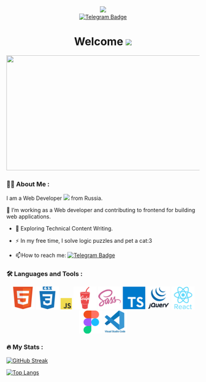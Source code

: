 <div id="header" align="center">
  <img src="https://media.giphy.com/media/M9gbBd9nbDrOTu1Mqx/giphy.gif" width="100"/>
</div>
<div id="badges" align="center">
  <a href="https://t.me/Dakwol">
    <img src="https://img.shields.io/badge/Telegram-white?style=for-the-badge&logo=telegram&logoColor=white" alt="Telegram Badge"/>
  </a>
</div>
<h1 align="center">
  Welcome
  <img src="https://media.giphy.com/media/hvRJCLFzcasrR4ia7z/giphy.gif" width="30px"/>
</h1>

<div align="center">
  <img src="https://giphy.com/clips/3d-forest-c4d-dRFwoSFjkfhSwxszrh" width="600" height="300"/>
</div>

### :man_technologist: About Me :
I am a Web Developer <img src="https://media.giphy.com/media/WUlplcMpOCEmTGBtBW/giphy.gif" width="30"> from Russia.

 :telescope: I’m working as a Web developer and contributing to frontend for building web applications.

- :seedling: Exploring Technical Content Writing.

- :zap: In my free time, I solve logic puzzles and pet a cat:3

- :mailbox:How to reach me: [![Telegram Badge](https://img.shields.io/badge/Telegram-white?style=for-the-badge&logo=telegram&logoColor=white)](https://t.me/Dakwol)

### :hammer_and_wrench: Languages and Tools :

<div align="center">
  
  <img src="https://github.com/devicons/devicon/blob/master/icons/html5/html5-original.svg" title="HTML5" alt="HTML" width="60" height="60"/>
  <img src="https://github.com/devicons/devicon/blob/master/icons/css3/css3-plain-wordmark.svg"  title="CSS3" alt="CSS" width="60" height="60"/>
  <img src="https://github.com/devicons/devicon/blob/master/icons/javascript/javascript-original.svg" title="JavaScript" alt="JavaScript" width="30" height="30"/>
  
  <img src="https://github.com/devicons/devicon/blob/master/icons/gulp/gulp-plain.svg" title="Gulp" alt="Gulp" width="60" height="60"/>
  <img src="https://github.com/devicons/devicon/blob/master/icons/sass/sass-original.svg" title="Sass" alt="Sass" width="60" height="60"/>
  <img src="https://github.com/devicons/devicon/blob/master/icons/typescript/typescript-original.svg" title="TS" alt="TS" width="60" height="60"/>
  
  
  <img src="https://github.com/devicons/devicon/blob/master/icons/jquery/jquery-original-wordmark.svg" title="JQuery" alt="JQuery" width="60" height="60"/>
  
  <img src="https://github.com/devicons/devicon/blob/master/icons/react/react-original-wordmark.svg" title="React" alt="React" width="60" height="60"/>
  <img src="https://github.com/devicons/devicon/blob/master/icons/figma/figma-original.svg" title="Figma" alt="Figma" width="60" height="60"/>
  <img src="https://github.com/devicons/devicon/blob/master/icons/vscode/vscode-original-wordmark.svg" title="VSCode" alt="VSCode" width="60" height="60"/>
  
</div>

### :fire: My Stats :
[![GitHub Streak](http://github-readme-streak-stats.herokuapp.com?user=dakwol&theme=tokyonight&border_radius=10)](https://git.io/streak-stats)

[![Top Langs](https://github-readme-stats.vercel.app/api/top-langs/?username=dakwol&layout=compact&theme=tokyonight)](https://github.com/anuraghazra/github-readme-stats)
